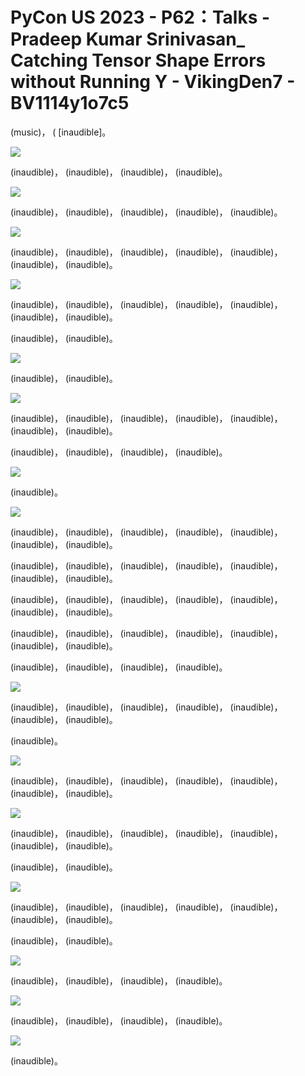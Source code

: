 # PyCon US 2023 - P62：Talks - Pradeep Kumar Srinivasan_ Catching Tensor Shape Errors without Running Y - VikingDen7 - BV1114y1o7c5

 (music)， ( [inaudible]。

![](img/c741bf60aad51553a2e8fed166b36da1_1.png)

 (inaudible)， (inaudible)， (inaudible)， (inaudible)。



![](img/c741bf60aad51553a2e8fed166b36da1_3.png)

 (inaudible)， (inaudible)， (inaudible)， (inaudible)， (inaudible)。



![](img/c741bf60aad51553a2e8fed166b36da1_5.png)

 (inaudible)， (inaudible)， (inaudible)， (inaudible)， (inaudible)， (inaudible)， (inaudible)。



![](img/c741bf60aad51553a2e8fed166b36da1_7.png)

 (inaudible)， (inaudible)， (inaudible)， (inaudible)， (inaudible)， (inaudible)， (inaudible)。

 (inaudible)， (inaudible)。

![](img/c741bf60aad51553a2e8fed166b36da1_9.png)

 (inaudible)， (inaudible)。

![](img/c741bf60aad51553a2e8fed166b36da1_11.png)

 (inaudible)， (inaudible)， (inaudible)， (inaudible)， (inaudible)， (inaudible)， (inaudible)。

 (inaudible)， (inaudible)， (inaudible)， (inaudible)。



![](img/c741bf60aad51553a2e8fed166b36da1_13.png)

 (inaudible)。

![](img/c741bf60aad51553a2e8fed166b36da1_15.png)

 (inaudible)， (inaudible)， (inaudible)， (inaudible)， (inaudible)， (inaudible)， (inaudible)。

 (inaudible)， (inaudible)， (inaudible)， (inaudible)， (inaudible)， (inaudible)， (inaudible)。

 (inaudible)， (inaudible)， (inaudible)， (inaudible)， (inaudible)， (inaudible)， (inaudible)。

 (inaudible)， (inaudible)， (inaudible)， (inaudible)， (inaudible)， (inaudible)， (inaudible)。

 (inaudible)， (inaudible)， (inaudible)， (inaudible)。



![](img/c741bf60aad51553a2e8fed166b36da1_17.png)

 (inaudible)， (inaudible)， (inaudible)， (inaudible)， (inaudible)， (inaudible)， (inaudible)。

 (inaudible)。

![](img/c741bf60aad51553a2e8fed166b36da1_19.png)

 (inaudible)， (inaudible)， (inaudible)， (inaudible)， (inaudible)， (inaudible)， (inaudible)。



![](img/c741bf60aad51553a2e8fed166b36da1_21.png)

 (inaudible)， (inaudible)， (inaudible)， (inaudible)， (inaudible)， (inaudible)， (inaudible)。

 (inaudible)， (inaudible)。

![](img/c741bf60aad51553a2e8fed166b36da1_23.png)

 (inaudible)， (inaudible)， (inaudible)， (inaudible)， (inaudible)， (inaudible)， (inaudible)。

 (inaudible)， (inaudible)。

![](img/c741bf60aad51553a2e8fed166b36da1_25.png)

 (inaudible)， (inaudible)， (inaudible)， (inaudible)。



![](img/c741bf60aad51553a2e8fed166b36da1_27.png)

 (inaudible)， (inaudible)， (inaudible)， (inaudible)。



![](img/c741bf60aad51553a2e8fed166b36da1_29.png)

 (inaudible)。
